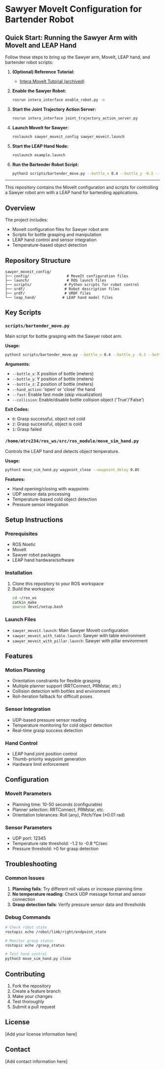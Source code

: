 # Sawyer MoveIt Configuration for Bartender Robot

## Quick Start: Running the Sawyer Arm with MoveIt and LEAP Hand

Follow these steps to bring up the Sawyer arm, MoveIt, LEAP hand, and bartender robot scripts:

1. **(Optional) Reference Tutorial:**
   - [Intera MoveIt Tutorial (archived)](https://web.archive.org/web/20230128035522/https://sdk.rethinkrobotics.com/intera/MoveIt_Tutorial)

2. **Enable the Sawyer Robot:**
   ```bash
   rosrun intera_interface enable_robot.py -e
   ```

3. **Start the Joint Trajectory Action Server:**
   ```bash
   rosrun intera_interface joint_trajectory_action_server.py
   ```

4. **Launch MoveIt for Sawyer:**
   ```bash
   roslaunch sawyer_moveit_config sawyer_moveit.launch
   ```

5. **Start the LEAP Hand Node:**
   ```bash
   roslaunch example.launch
   ```

6. **Run the Bartender Robot Script:**
   ```bash
   python3 scripts/bartender_move.py --bottle_x 0.4 --bottle_y -0.3 --bottle_z -0.05 --hand_action close
   ```

---

This repository contains the MoveIt configuration and scripts for controlling a Sawyer robot arm with a LEAP hand for bartending applications.

## Overview

The project includes:
- MoveIt configuration files for Sawyer robot arm
- Scripts for bottle grasping and manipulation
- LEAP hand control and sensor integration
- Temperature-based object detection

## Repository Structure

```
sawyer_moveit_config/
├── config/                 # MoveIt configuration files
├── launch/                 # ROS launch files
├── scripts/               # Python scripts for robot control
├── srdf/                  # Robot description files
├── urdf/                  # URDF files
└── leap_hand/            # LEAP hand model files
```

## Key Scripts

### `scripts/bartender_move.py`
Main script for bottle grasping with the Sawyer robot arm.

**Usage:**
```bash
python3 scripts/bartender_move.py --bottle_x 0.4 --bottle_y -0.3 --bottle_z -0.05 --hand_action close
```

**Arguments:**
- `--bottle_x`: X position of bottle (meters)
- `--bottle_y`: Y position of bottle (meters) 
- `--bottle_z`: Z position of bottle (meters)
- `--hand_action`: 'open' or 'close' the hand
- `--fast`: Enable fast mode (skip visualization)
- `--collision`: Enable/disable bottle collision object ('True'/'False')

**Exit Codes:**
- `0`: Grasp successful, object not cold
- `2`: Grasp successful, object is cold
- `1`: Grasp failed

### `/home/atrc234/ros_ws/src/ros_module/move_sim_hand.py`
Controls the LEAP hand and detects object temperature.

**Usage:**
```bash
python3 move_sim_hand.py waypoint_close --waypoint_delay 0.05
```

**Features:**
- Hand opening/closing with waypoints
- UDP sensor data processing
- Temperature-based cold object detection
- Pressure sensor integration

## Setup Instructions

### Prerequisites
- ROS Noetic
- MoveIt
- Sawyer robot packages
- LEAP hand hardware/software

### Installation
1. Clone this repository to your ROS workspace
2. Build the workspace:
   ```bash
   cd ~/ros_ws
   catkin_make
   source devel/setup.bash
   ```

### Launch Files
- `sawyer_moveit.launch`: Main Sawyer MoveIt configuration
- `sawyer_moveit_with_table.launch`: Sawyer with table environment
- `sawyer_moveit_with_pillar.launch`: Sawyer with pillar environment

## Features

### Motion Planning
- Orientation constraints for flexible grasping
- Multiple planner support (RRTConnect, PRMstar, etc.)
- Collision detection with bottles and environment
- Roll-iteration fallback for difficult poses

### Sensor Integration
- UDP-based pressure sensor reading
- Temperature monitoring for cold object detection
- Real-time grasp success detection

### Hand Control
- LEAP hand joint position control
- Thumb-priority waypoint generation
- Hardware limit enforcement

## Configuration

### MoveIt Parameters
- Planning time: 10-50 seconds (configurable)
- Planner selection: RRTConnect, PRMstar, etc.
- Orientation tolerances: Roll (any), Pitch/Yaw (±0.01 rad)

### Sensor Parameters
- UDP port: 12345
- Temperature rate threshold: -1.2 to -0.8 °C/sec
- Pressure threshold: >0 for grasp detection

## Troubleshooting

### Common Issues
1. **Planning fails**: Try different roll values or increase planning time
2. **No temperature reading**: Check UDP message format and sensor connection
3. **Grasp detection fails**: Verify pressure sensor data and thresholds

### Debug Commands
```bash
# Check robot state
rostopic echo /robot/limb/right/endpoint_state

# Monitor grasp status
rostopic echo /grasp_status

# Test hand control
python3 move_sim_hand.py close
```

## Contributing

1. Fork the repository
2. Create a feature branch
3. Make your changes
4. Test thoroughly
5. Submit a pull request

## License

[Add your license information here]

## Contact

[Add contact information here]
